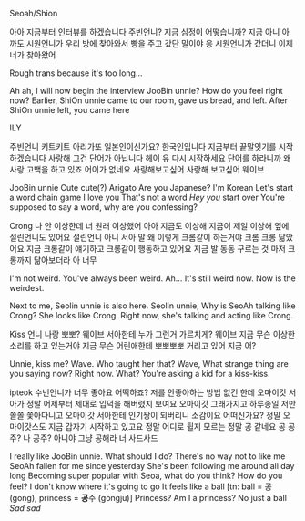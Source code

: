
Seoah/Shion

아아 지금부터 인터뷰를 하겠습니다
주빈언니?
지금 심정이 어떻습니까?
지금
아니 아까도 시원언니가
우리 방에 찾아와서 빵을 주고 갔단 말이야
응
시원언니가 갔더니 이제 너가 찾아왔어


Rough trans because it's too long... 

Ah ah, I will now begin the interview
JooBin unnie? How do you feel right now?
Earlier, ShiOn unnie came to our room, gave us bread, and left.
After ShiOn unnie left, you came here


ILY

주빈언니 키트키트
아리가또
일본인이신가요?
한국인입니다
지금부터 끝말잇기를 시작하겠습니다
사랑해
그건 단어가 아닙니다
헤이 유 다시 시작하세요
단어를 하라니까 왜
사랑 고백을 하고 있죠
어이가 없네요
사랑해보고싶어
사랑해 보고싶어 웨이브

JooBin unnie Cute cute(?)
Arigato
Are you Japanese?
I'm Korean
Let's start a word chain game
I love you
That's not a word 
*Hey you* start over
You're supposed to say a word, why are you confessing?



Crong
나 안 이상한데
너 원래 이상했어
아아
지금도 이상해
지금이 제일 이상해
옆에
설린언니도 있어요
설린언니
아니 서아 말 왜 이렇게 크롬같이 하는거야
크롬
크롱 닮았어요
지금 크롱같이 얘기하고 크롱같이 행동하고 있어요
지금
발 동동 구르는 것 마저 크롱까지 닮아보더라
아 너무

I'm not weird.
You've always been weird.
Ah...
It's still weird now.
Now is the weirdest.

Next to me,
Seolin unnie is also here.
Seolin unnie,
Why is SeoAh talking like Crong?
She looks like Crong.
Right now, she's talking and acting like Crong.


Kiss
언니 나랑 뽀뽀?
웨이브
서아한테 누가 그런거 가르치게?
웨이브
지금 무슨 이상한 소리를 하고 있는거야
지금
무슨
어린애한테 뽀뽀뽀뽀 거리고 있어
지금 어?

Unnie, kiss me?
Wave. Who taught her that?
Wave, What strange thing are you saying now?
Right now.
What?
You're asking a kid for a kiss-kiss.

ipteok
수빈언니가 너무 좋아요 어떡하죠?
저를 안좋아하는 방법 없긴 한데
오마이갓
서아가 정말 어제부터 제대로 입덕을 해버렸지 보여요
오마이갓
그래가지고 하루종일 저만 쫄쫄 쫓아다니고
오마이갓
서아한테 인기짱이 되버리니 소감이요
어떠신가요?
정말 오마이갓스도 지금 갑자기 시작하고 있고요
정말 어디로 튈지 모르는
정말 공 같네요 공
공주?
나 공주?
아니야 그냥 공해라 너
사드사드

I really like JooBin unnie. What should I do?
There's no way not to like me
SeoAh fallen for me since yesterday
She's been following me around all day long
Becoming super popular with Seoa, what do you think?
How do you feel?
I don't know where it's going to go
It feels like a ball [tn: ball = 공 (gong), princess = **공**주 (gongju)]
Princess? 
Am I a princess?
No just a ball
*Sad sad*









